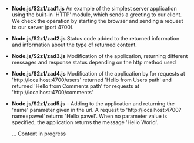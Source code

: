 * **Node.js/S2z1/zad1.js**
    An example of the simplest server application using the built-in 'HTTP' module, which sends a greeting to our client. 
    We check the operation by starting the browser and sending a request to our server (port 4700).
* **Node.js/S2z1/zad2.js**
    Status code added to the returned information and information about the type of returned content.
* **Node.js/S2z1/zad3.js**
    Modification of the application, returning different messages and response status depending on the http method used
* **Node.js/S2z1/zad4.js**
    Modification of the application by for requests at 'http://localhost:4700/users' returned 'Hello from Users path' and returned 'Hello from Comments path' for requests at 'http://localhost:4700/comments'
* **Node.js/S2z1/zad5.js** - Adding to the application and returning the 'name' parameter given in the url. A request to 'http://localhost:4700?name=pawel' returns 'Hello pawel'. When no parameter value is specified, the application returns the message 'Hello World'.



  ...
Content in progress
